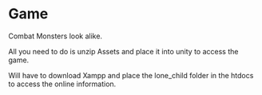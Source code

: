 # Game
Combat Monsters look alike. 

All you need to do is unzip Assets and place it into unity to access the game. 

Will have to download Xampp and place the lone_child folder in the htdocs to access the online information.
